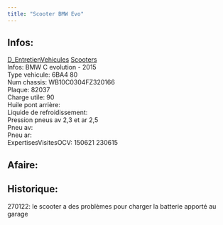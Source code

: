 ```yaml
---
title: "Scooter BMW Evo"
---
```


## Infos:
[D_EntretienVehicules](notes/departements/D_EntretienVehicules.md) [Scooters](notes/equipements/vehicules/C_Scooters.md)\
Infos: BMW C evolution - 2015\
Type vehicule: 6BA4 80\
Num chassis: WB10C0304FZ320166\
Plaque: 82037\
Charge utile: 90\
Huile pont arrière:\
Liquide de refroidissement:\
Pression pneus av 2,3 et ar 2,5\
Pneu av:\
Pneu ar:\
ExpertisesVisitesOCV: 150621 230615

## Afaire:

## Historique:
270122: le scooter a des problèmes pour charger la batterie apporté au garage